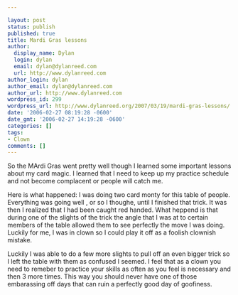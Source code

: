 ```yaml
---

layout: post
status: publish
published: true
title: Mardi Gras lessons
author:
  display_name: Dylan
  login: dylan
  email: dylan@dylanreed.com
  url: http://www.dylanreed.com
author_login: dylan
author_email: dylan@dylanreed.com
author_url: http://www.dylanreed.com
wordpress_id: 299
wordpress_url: http://www.dylanreed.org/2007/03/19/mardi-gras-lessons/
date: '2006-02-27 08:19:28 -0600'
date_gmt: '2006-02-27 14:19:28 -0600'
categories: []
tags:
- Clown
comments: []
---
```


So the MArdi Gras went pretty well though I learned some important lessons about my card magic. I learned that I need to keep up my practice schedule and not become complacent or people will catch me.

Here is what happened: I was doing two card monty for this table of people. Everything was going well , or so I thoughe, until I finished that trick. It was then I realized that I had been caught red handed. What heppend is that during one of the slights of the trick the angle that I was at to certain members of the table allowed them to see perfectly the move I was doing. Luckily for me, I was in clown so I could play it off as a foolish clownish mistake.

Luckily I was able to do a few more slights to pull off an even bigger trick so I left the table with them as confused I seemed. I feel that as a clown you need to remeber to practice your skills as often as you feel is necessary and then 3 more times. This way you should never have one of those embarassing off days that can ruin a perfectly good day of goofiness.
